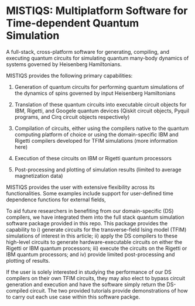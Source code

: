 # MISTIQS: Multiplatform Software for Time-dependent Quantum Simulation
A full-stack, cross-platform software for generating, compiling, and executing quantum circuits for simulating quantum many-body dynamics of systems governed by Heisenberg Hamiltonians.

MISTIQS provides the following primary capabilities:

1) Generation of quantum circuits for performing quantum simulations of the dynamics of spins governed by input Heisenberg Hamiltonians

2) Translation of these quantum circuits into executable circuit objects for IBM, Rigetti, and Googele quantum devices (Qiskit circuit objects, Pyquil programs, and Cirq circuit objects respectively)

3) Compilation of circuits, either using the compilers native to the quantum computing platform of choice or using the domain-specific IBM and Rigetti compilers developed for TFIM simulations (more information here)

3) Execution of these circuits on IBM or Rigetti quantum processors

4) Post-processing and plotting of simulation results (limited to average magnetization data)

MISTIQS provides the user with extensive flexibility across its functionalities. Some examples include support for user-defined time dependence functions for external fields, 

To aid future researchers in benefiting from our domain-specific (DS) compilers, we have integrated them into the full stack quantum simulation software package provided in this repo.  This package provides the capability to i) generate circuits for the transverse-field Ising model (TFIM) simulations of interest in this article; ii) apply the DS compilers to these high-level circuits to generate hardware-executable circuits on either the Rigetti or IBM quantum processors; iii) execute the circuits on the Rigetti or IBM quantum processors; and iv) provide limited post-processing and plotting of results.  

If the user is solely interested in studying the performance of our DS compilers on their own TFIM circuits, they may also elect to bypass circuit generation and execution and have the software simply return the DS-compiled circuit.   The two provided tutorials provide demonstrations of how to carry out each use case within this software packge.

